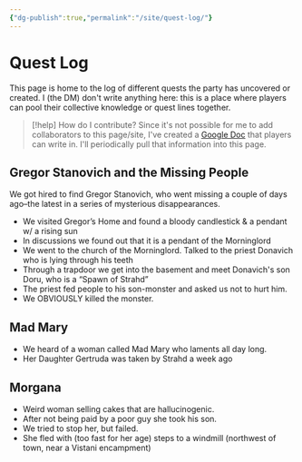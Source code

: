 ```yaml
---
{"dg-publish":true,"permalink":"/site/quest-log/"}
---
```


# Quest Log

This page is home to the log of different quests the party has uncovered or created. I (the DM) don't write anything here: this is a place where players can pool their collective knowledge or quest lines together.

> [!help] How do I contribute?
> Since it's not possible for me to add collaborators to this page/site, I've created a [Google Doc](https://jstrieb.github.io/link-lock/#eyJ2IjoiMC4wLjEiLCJlIjoiSmhRcU9jVXVaZVpnUzI5dUNGTnhGSEZNN0N1b3E3M09BeFRKY0dRMjdaSlBxUVRRaFIrSUJERGh2dWdpQ1poeFlkR2tBLy9CYzU3L2hZRDJRZ3pKZ2xtckxqN1QyeHdlME1rMkU3c29CT096ZkhORVFvaW82d09NdGZPTGtvT2FudFgvbHFxZTE1K0RFNFdYdFBZLytRPT0iLCJzIjoiQlRJMzFjKzFZMVYxaWVtejV4UkFzUT09IiwiaSI6IkNQN3BIVkhTcEZrUHh2STAifQ==) that players can write in. I'll periodically pull that information into this page.

## Gregor Stanovich and the Missing People

We got hired to find Gregor Stanovich, who went missing a couple of days ago–the latest in a series of mysterious disappearances.
- We visited Gregor’s Home and found a bloody candlestick & a pendant w/ a rising sun
- In discussions we found out that it is a pendant of the Morninglord
- We went to the church of the Morninglord. Talked to the priest Donavich who is lying through his teeth
- Through a trapdoor we get into the basement and meet Donavich's son Doru, who is a “Spawn of Strahd”
- The priest fed people to his son-monster and asked us not to hurt him.
- We OBVIOUSLY killed the monster.

## Mad Mary

- We heard of a woman called Mad Mary who laments all day long.
- Her Daughter Gertruda was taken by Strahd a week ago

## Morgana

- Weird woman selling cakes that are hallucinogenic.
- After not being paid by a poor guy she took his son. 
- We tried to stop her, but failed.
- She fled with (too fast for her age) steps to a windmill (northwest of town, near a Vistani encampment)

